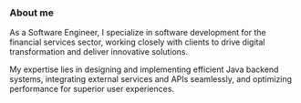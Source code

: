 ### About me

As a Software Engineer, I specialize in software development for the financial services sector, working closely with clients to drive digital transformation and deliver innovative solutions. 

My expertise lies in designing and implementing efficient Java backend systems, integrating external services and APIs seamlessly, and optimizing performance for superior user experiences.
